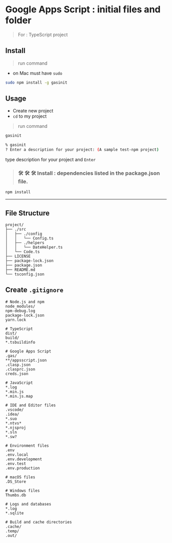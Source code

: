 # Google Apps Script : initial files and folder  
> For : TypeScript project  

## Install  
> run command  
- on Mac must have `sudo`  
```bash
sudo npm install -g gasinit
```  

## Usage  
- Create new project 
- `cd` to my project  
> run command  
```bash
gasinit
```  

```bash
% gasinit
? Enter a description for your project: (A sample test-npm project)
```  
type description for your project  and `Enter`  

> ### 🛠️ 🛠️ 🛠️ Install : dependencies listed in the package.json file.  
```bash
npm install
```  

---   

## File Structure  

```plaintext
project/
├── ./src
│   ├── ./config
│   │   └── Config.ts
│   ├── ./helpers
│   │   └── DateHelper.ts
│   └── Code.ts
├── LICENSE
├── package-lock.json
├── package.json
├── README.md
└── tsconfig.json
```  

## Create `.gitignore`  
```gitignore
# Node.js and npm
node_modules/
npm-debug.log
package-lock.json
yarn.lock

# TypeScript
dist/
build/
*.tsbuildinfo

# Google Apps Script
.gas/
**/appsscript.json
.clasp.json
.clasprc.json
creds.json

# JavaScript
*.log
*.min.js
*.min.js.map

# IDE and Editor files
.vscode/
.idea/
*.suo
*.ntvs*
*.njsproj
*.sln
*.sw?

# Environment files
.env
.env.local
.env.development
.env.test
.env.production

# macOS files
.DS_Store

# Windows files
Thumbs.db

# Logs and databases
*.log
*.sqlite

# Build and cache directories
.cache/
.temp/
.out/

```  


